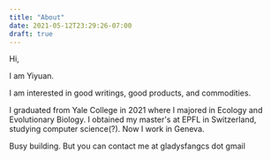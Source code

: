 ```yaml
---
title: "About"
date: 2021-05-12T23:29:26-07:00
draft: true
---
```

Hi, 

I am Yiyuan. 

I am interested in good writings, good products, and commodities. 

I graduated from Yale College in 2021 where I majored in Ecology and Evolutionary Biology. I obtained my master's at EPFL in Switzerland, studying computer science(?). Now I work in Geneva. 

Busy building. But you can contact me at gladysfangcs dot gmail 